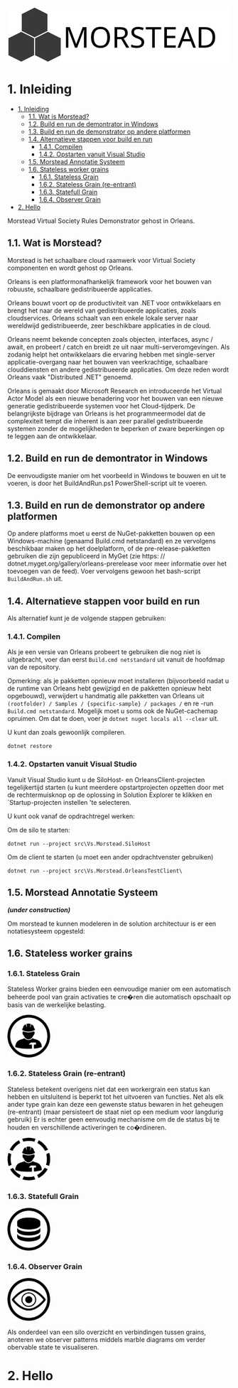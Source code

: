 <img src="doc/images/morstead.svg">

# 1. Inleiding
<!-- TOC depthfrom:1 orderedlist:true -->

- [1. Inleiding](#1-inleiding)
    - [1.1. Wat is Morstead?](#11-wat-is-morstead)
    - [1.2. Build en run de demontrator in Windows](#12-build-en-run-de-demontrator-in-windows)
    - [1.3. Build en run de demonstrator op andere platformen](#13-build-en-run-de-demonstrator-op-andere-platformen)
    - [1.4. Alternatieve stappen voor build en run](#14-alternatieve-stappen-voor-build-en-run)
        - [1.4.1. Compilen](#141-compilen)
        - [1.4.2. Opstarten vanuit Visual Studio](#142-opstarten-vanuit-visual-studio)
    - [1.5. Morstead Annotatie Systeem](#15-morstead-annotatie-systeem)
    - [1.6. Stateless worker grains](#16-stateless-worker-grains)
        - [1.6.1. Stateless Grain](#161-stateless-grain)
        - [1.6.2. Stateless Grain (re-entrant)](#162-stateless-grain-re-entrant)
        - [1.6.3. Statefull Grain](#163-statefull-grain)
        - [1.6.4. Observer Grain](#164-observer-grain)
- [2. Hello](#2-hello)

<!-- /TOC -->
Morstead Virtual Society Rules Demonstrator gehost in Orleans.

## 1.1. Wat is Morstead?

Morstead is het schaalbare cloud raamwerk voor Virtual Society componenten en wordt gehost op Orleans.

Orleans is een platformonafhankelijk framework voor het bouwen van robuuste, schaalbare gedistribueerde applicaties.

Orleans bouwt voort op de productiviteit van .NET voor ontwikkelaars en brengt het naar de wereld van gedistribueerde applicaties, zoals cloudservices. Orleans schaalt van een enkele lokale server naar wereldwijd gedistribueerde, zeer beschikbare applicaties in de cloud.

Orleans neemt bekende concepten zoals objecten, interfaces, async / await, en probeert / catch en breidt ze uit naar multi-serveromgevingen. Als zodanig helpt het ontwikkelaars die ervaring hebben met single-server applicatie-overgang naar het bouwen van veerkrachtige, schaalbare clouddiensten en andere gedistribueerde applicaties. Om deze reden wordt Orleans vaak "Distributed .NET" genoemd.

Orleans is gemaakt door Microsoft Research en introduceerde het Virtual Actor Model als een nieuwe benadering voor het bouwen van een nieuwe generatie gedistribueerde systemen voor het Cloud-tijdperk. De belangrijkste bijdrage van Orleans is het programmeermodel dat de complexiteit tempt die inherent is aan zeer parallel gedistribueerde systemen zonder de mogelijkheden te beperken of zware beperkingen op te leggen aan de ontwikkelaar.

## 1.2. Build en run de demontrator in Windows
De eenvoudigste manier om het voorbeeld in Windows te bouwen en uit te voeren, is door het BuildAndRun.ps1 PowerShell-script uit te voeren.

## 1.3. Build en run de demonstrator op andere platformen
Op andere platforms moet u eerst de NuGet-pakketten bouwen op een Windows-machine (genaamd Build.cmd netstandard) en ze vervolgens beschikbaar maken op het doelplatform, of de pre-release-pakketten gebruiken die zijn gepubliceerd in MyGet (zie https: // dotnet.myget.org/gallery/orleans-prerelease voor meer informatie over het toevoegen van de feed). Voer vervolgens gewoon het bash-script `BuildAndRun.sh` uit.

## 1.4. Alternatieve stappen voor build en run
Als alternatief kunt je de volgende stappen gebruiken:

### 1.4.1. Compilen
Als je een versie van Orleans probeert te gebruiken die nog niet is uitgebracht, voer dan eerst `Build.cmd netstandard` uit vanuit de hoofdmap van de repository.

Opmerking: als je pakketten opnieuw moet installeren (bijvoorbeeld nadat u de runtime van Orleans hebt gewijzigd en de pakketten opnieuw hebt opgebouwd), verwijdert u handmatig alle pakketten van Orleans uit `(rootfolder) / Samples / {specific-sample} / packages /` en re -run `Build.cmd netstandard`. Mogelijk moet u soms ook de NuGet-cachemap opruimen. Om dat te doen, voer je `dotnet nuget locals all --clear` uit.

U kunt dan zoals gewoonlijk compileren.
```
dotnet restore
```

### 1.4.2. Opstarten vanuit Visual Studio
Vanuit Visual Studio kunt u de SiloHost- en OrleansClient-projecten tegelijkertijd starten (u kunt meerdere opstartprojecten opzetten door met de rechtermuisknop op de oplossing in Solution Explorer te klikken en `Startup-projecten instellen 'te selecteren.

U kunt ook vanaf de opdrachtregel werken:

Om de silo te starten:
```
dotnet run --project src\Vs.Morstead.SiloHost
```

Om de client te starten (u moet een ander opdrachtvenster gebruiken)
```
dotnet run --project src\Vs.Morstead.OrleansTestClient\
```

## 1.5. Morstead Annotatie Systeem

***(under construction)***

Om morstead te kunnen modeleren in de solution architectuur is er een notatiesysteem opgesteld:

## 1.6. Stateless worker grains


### 1.6.1. Stateless Grain

Stateless Worker grains bieden een eenvoudige manier om een automatisch beheerde pool van 
grain activaties te cre�ren die automatisch opschaalt op basis van de werkelijke belasting.

<img src="./doc/images/grain-worker.svg" width="96"></img>

### 1.6.2. Stateless Grain (re-entrant)

Stateless betekent overigens niet dat een workergrain een status kan hebben en uitsluitend
is beperkt tot het uitvoeren van functies. Net als elk ander type grain kan deze een gewenste
status bewaren in het geheugen (re-entrant) (maar persisteert de staat niet op een medium voor langdurig gebruik)
Er is echter geen eenvoudig mechanisme om de de status bij te houden en verschillende
activeringen te co�rdineren.

<img src="./doc/images/grain-worker-re-entrant.svg" width="96"></img>

### 1.6.3. Statefull Grain
<img src="./doc/images/grain-statefull.svg" width="96"></img>

### 1.6.4. Observer Grain
<img src="./doc/images/grain-observer.svg" width="96"></img>

Als onderdeel van een silo overzicht en verbindingen tussen grains, anoteren we observer patterns middels
marble diagrams om verder obervable state te visualiseren.




# 2. Hello

